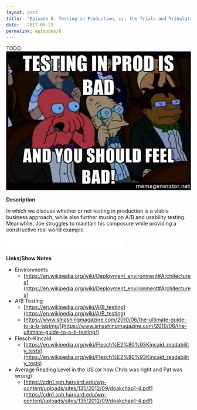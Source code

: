```yaml
---
layout: post
title:  "Episode 6: Testing in Production, or: the Trials and Tribulations of Dongworld"
date:   2017-05-23
permalink: episodes/6
---
```

TODO
<img src="/img/episode_6.jpg" alt="Testing in Production" width="700">

**Description**

In which we discuss whether or not testing in production is a viable business approach, while also further musing on A/B and usability testing.  Meanwhile, Joe struggles to maintain his composure while providing a constructive real world example.

<iframe style="border: none" src="//html5-player.libsyn.com/embed/episode/id/5376035/height/50/width/640/theme/standard-mini/autonext/no/thumbnail/no/autoplay/no/preload/no/no_addthis/no/direction/backward/" height="30" width="320" scrolling="no"  allowfullscreen webkitallowfullscreen mozallowfullscreen oallowfullscreen msallowfullscreen></iframe>

**Links/Show Notes**

* Environments
   * [https://en.wikipedia.org/wiki/Deployment_environment#Architectures](https://en.wikipedia.org/wiki/Deployment_environment#Architectures)
* A/B Testing
   * [https://en.wikipedia.org/wiki/A/B_testing](https://en.wikipedia.org/wiki/A/B_testing)
   * [https://www.smashingmagazine.com/2010/06/the-ultimate-guide-to-a-b-testing/](https://www.smashingmagazine.com/2010/06/the-ultimate-guide-to-a-b-testing/)
* Flesch-Kincaid 
   * [https://en.wikipedia.org/wiki/Flesch%E2%80%93Kincaid_readability_tests](https://en.wikipedia.org/wiki/Flesch%E2%80%93Kincaid_readability_tests)
* Average Reading Level in the US (or how Chris was right and Pat was wrong)
   * [https://cdn1.sph.harvard.edu/wp-content/uploads/sites/135/2012/09/doakchap1-4.pdf](https://cdn1.sph.harvard.edu/wp-content/uploads/sites/135/2012/09/doakchap1-4.pdf)

